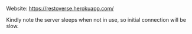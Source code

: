 Website: https://restoverse.herokuapp.com/

Kindly note the server sleeps when not in use, so initial connection will be slow.
